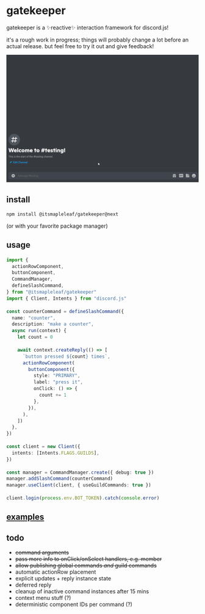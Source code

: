 # gatekeeper

gatekeeper is a ✨reactive✨ interaction framework for discord.js!

it's a rough work in progress; things will probably change a lot before an actual release. but feel free to try it out and give feedback!

![showcase](./showcase.gif)

## install

```sh
npm install @itsmapleleaf/gatekeeper@next
```

(or with your favorite package manager)

## usage

```ts
import {
  actionRowComponent,
  buttonComponent,
  CommandManager,
  defineSlashCommand,
} from "@itsmapleleaf/gatekeeper"
import { Client, Intents } from "discord.js"

const counterCommand = defineSlashCommand({
  name: "counter",
  description: "make a counter",
  async run(context) {
    let count = 0

    await context.createReply(() => [
      `button pressed ${count} times`,
      actionRowComponent(
        buttonComponent({
          style: "PRIMARY",
          label: "press it",
          onClick: () => {
            count += 1
          },
        }),
      ),
    ])
  },
})

const client = new Client({
  intents: [Intents.FLAGS.GUILDS],
})

const manager = CommandManager.create({ debug: true })
manager.addSlashCommand(counterCommand)
manager.useClient(client, { useGuildCommands: true })

client.login(process.env.BOT_TOKEN).catch(console.error)
```

## [examples](./playground/src)

## todo

- ~~command arguments~~
- ~~pass more info to onClick/onSelect handlers, e.g. member~~
- ~~allow publishing global commands _and_ guild commands~~
- automatic actionRow placement
- explicit updates + reply instance state
- deferred reply
- cleanup of inactive command instances after 15 mins
- context menu stuff (?)
- deterministic component IDs per command (?)
